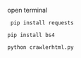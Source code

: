open terminal

```
 pip install requests
```

```
pip install bs4
```

```
python crawlerhtml.py
```
